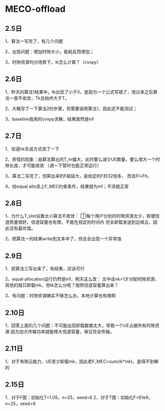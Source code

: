 # MECO-offload
## 2.5日
1、算法一写完了，有几个问题

2、出现问题：增加时隙大小，能耗反而增加；

3、时隙资源均分场景下，lk怎么计算？（cvxpy）

## 2.6日

1、昨天的算法1结果中，tk出现了小于0，是因为一个公式写错了，改过来之后算法一直不收敛，Tk总始终大于T。

2、大概写了一下算法2的步骤，但需要调用算法1，因此还不能测试；

3、baseline我用的cvxpy求解，结果居然是inf

## 2.7日
1、信道hk生成方式改了一下

2、奇怪的现象：由算法算出的T_m偏大，此时要么减少UE数量，要么增大一个时隙长度，才可能收敛
（调一下暂时也能正常运行）

3、算法二写完了，但算出来的F超级大，是给定的F的32倍多，
而且Fl>Fh。

4、给equal allo添上F_MEC约束条件，结果就为inf；不添就正常

## 2.8日
1、为什么T_slot设置太小算法不收敛：
①每个用户分到的时隙资源太少，即便信道质量很好，信道容量也有限，不能在规定的时间内
完全卸载发送到边缘云，因此没有最优值。

2、把算法一的结果write到文本中了，但总会出现一个异常值

## 2.9日
1、把算法三写出来了，有结果，应该可行

2、equal allocation运行仍然是inf，明天这么改：
文中说vk>1才分配时隙资源，其他的就只卸载mk，但tk怎么分呢？按照信道容量算出来？

3、有问题：时隙资源确实不够怎么办，本地计算也有限啊

## 2.10日
1、回答上面的几个问题：不可能出现卸载数据太大，导致一个UE占据所有时隙资源
因为加大传输功率就能增大信道容量，保证完全传输。

## 2.11日
1、对于有限云能力，UE至少卸载mk，因此若F_MEC<sum(lk*mk)，是得不到解的

## 2.15日
1、对于F图：初始化T=1.05，n=25，seed=6
2、对于T图：初始化F=61e9，n=25，seed=6